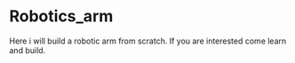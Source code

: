 # Robotics_arm
Here i will build a robotic arm from scratch. If you are interested come learn and build.
